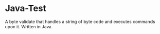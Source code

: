# Java-Test
A byte validate that handles a string of byte code and executes commands upon it.  Written in Java.